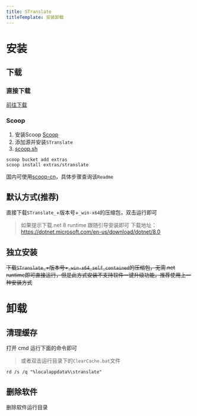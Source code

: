 ```yaml
---
title: STranslate
titleTemplate: 安装卸载
---
```


# 安装

## 下载

### 直接下载

[前往下载](../download.md)

### Scoop

1. 安装Scoop [Scoop](https://scoop.sh/)
2. 添加源并安装`STranslate`
3. [scoop.sh](https://scoop.sh/#/apps?q=STranslate)

```shell
scoop bucket add extras
scoop install extras/stranslate
```

国内可使用[scoop-cn](https://github.com/duzyn/scoop-cn)，具体步骤查询该`Readme`

## 默认方式(推荐)

直接下载`STranslate_`+版本号+`_win-x64`的压缩包，双击运行即可

> 如果提示下载.net 8 runtime 跟随引导安装即可
> 下载地址：https://dotnet.microsoft.com/en-us/download/dotnet/8.0

## 独立安装

~~下载`STranslate_`+版本号+`_win-x64_self_contained`的压缩包，无需.net runtime即可直接运行，但是此方式安装不支持软件一键升级功能，推荐使用上一种安装方式~~

# 卸载

## 清理缓存

打开 cmd 运行下面的命令即可
> 或者双击运行目录下的`ClearCache.bat`文件
```shell
rd /s /q "%localappdata%\stranslate"
```

## 删除软件

删除软件运行目录

